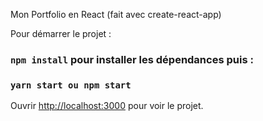 Mon Portfolio en React (fait avec create-react-app)


Pour démarrer le projet :

### `npm install` pour installer les dépendances puis : 

### `yarn start ou npm start`


Ouvrir [http://localhost:3000](http://localhost:3000) pour voir le projet.
